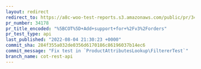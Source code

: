 ```yaml
---
layout: redirect
redirect_to: https://a8c-woo-test-reports.s3.amazonaws.com/public/pr/34178/api/index.html
pr_number: 34178
pr_title_encoded: "%5BCOT%5D+Add+support+for+%2Fv3%2Forders"
pr_test_type: api
last_published: "2022-08-04 21:30:23 +0000"
commit_sha: 284f355a032de0356d6170186c86196037b14ec6
commit_message: "Fix test in `ProductAttributesLookup\FiltererTest`"
branch_name: cot-rest-api
---
```

